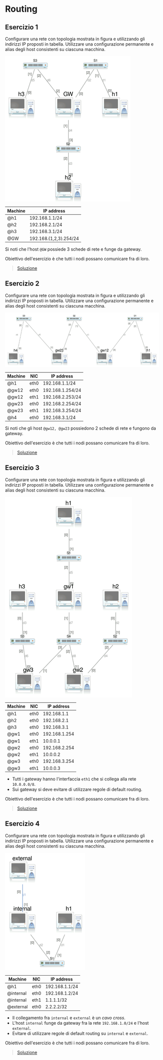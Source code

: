 # Routing

## Esercizio 1

Configurare una rete con topologia mostrata in figura e utilizzando gli indirizzi IP proposti in tabella. Utilizzare una configurazione permanente e alias degli host consistenti su ciascuna macchina.

![net-01](./images/network-01.png)

| Machine | IP address |
|---------|------------|
|@h1|192.168.1.1/24|
|@h2|192.168.2.1/24|
|@h3|192.168.3.1/24|
|@GW|192.168.{1,2,3}.254/24|

Si noti che l'host `@GW` possiede 3 schede di rete e funge da gateway.

Obiettivo dell'esercizio è che tutti i nodi possano comunicare fra di loro.

> [Soluzione](./exercise-01.md)

## Esercizio 2

Configurare una rete con topologia mostrata in figura e utilizzando gli indirizzi IP proposti in tabella. Utilizzare una configurazione permanente e alias degli host consistenti su ciascuna macchina.

![net-02](./images/network-02.png)

| Machine | NIC | IP address |
|---------|-----|------------|
|@h1|eth0|192.168.1.1/24|
|@gw12|eth0|192.168.1.254/24|
|@gw12|eth1|192.168.2.253/24|
|@gw23|eth0|192.168.2.254/24|
|@gw23|eth1|192.168.3.254/24|
|@h4|eth0|192.168.3.1/24|

Si noti che gli host `@gw12, @gw23` possiedono 2 schede di rete e fungono da gateway.

Obiettivo dell'esercizio è che tutti i nodi possano comunicare fra di loro.

> [Soluzione](./exercise-02.md)

## Esercizio 3

Configurare una rete con topologia mostrata in figura e utilizzando gli indirizzi IP proposti in tabella. Utilizzare una configurazione permanente e alias degli host consistenti su ciascuna macchina.

![net-03](./images/network-03.png)

| Machine | NIC | IP address |
|---------|-----|------------|
|@h1|eth0|192.168.1.1|
|@h2|eth0|192.168.2.1|
|@h3|eth0|192.168.3.1|
|@gw1|eth0|192.168.1.254|
|@gw1|eth1|10.0.0.1|
|@gw2|eth0|192.168.2.254|
|@gw2|eth1|10.0.0.2|
|@gw3|eth0|192.168.3.254|
|@gw3|eth1|10.0.0.3|

* Tutti i gateway hanno l'interfaccia `eth1` che si collega alla rete `10.0.0.0/8`.
* Sui gateway si deve evitare di utilizzare regole di default routing.

Obiettivo dell'esercizio è che tutti i nodi possano comunicare fra di loro.

> [Soluzione](./exercise-03.md)

## Esercizio 4

Configurare una rete con topologia mostrata in figura e utilizzando gli indirizzi IP proposti in tabella. Utilizzare una configurazione permanente e alias degli host consistenti su ciascuna macchina.

![net-04](./images/network-04.png)

| Machine | NIC | IP address |
|---------|-----|------------|
|@h1|eth0|192.168.1.1/24|
|@internal|eth0|192.168.1.2/24|
|@internal|eth1|1.1.1.1/32|
|@external|eth0|2.2.2.2/32|

* Il collegamento fra `internal` e `external` è un *cavo cross*.
* L'host `internal` funge da gateway fra la rete `192.168.1.0/24` e l'host `external`.
* Evitare di utilizzare regole di default routing su `internal` e `external`.

Obiettivo dell'esercizio è che tutti i nodi possano comunicare fra di loro.

> [Soluzione](./exercise-04.md)
